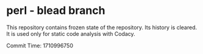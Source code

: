 # perl - blead branch

This repository contains frozen state of the repository.
Its history is cleared. It is used only for static code
analysis with Codacy.

Commit Time: 1710996750